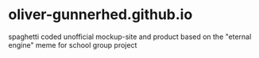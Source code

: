 # oliver-gunnerhed.github.io

spaghetti coded unofficial mockup-site and product based on the "eternal engine" meme for school group project
